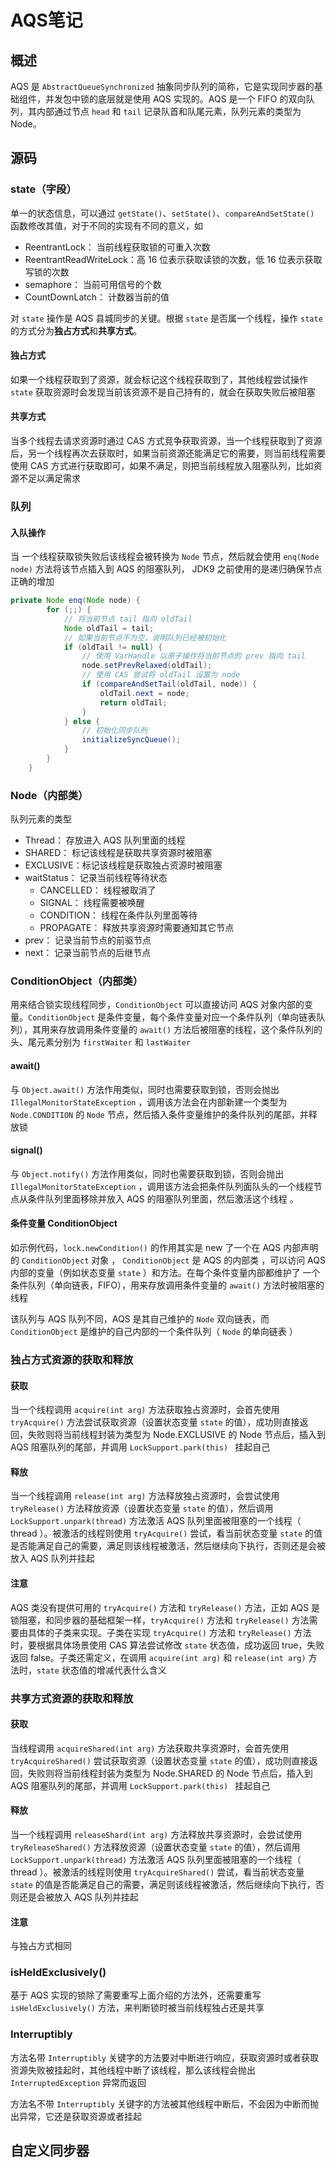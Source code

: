 # AQS笔记

## 概述

AQS 是 `AbstractQueueSynchronized` 抽象同步队列的简称，它是实现同步器的基础组件，并发包中锁的底层就是使用 AQS 实现的。AQS 是一个 FIFO 的双向队列，其内部通过节点 `head` 和 `tail` 记录队首和队尾元素，队列元素的类型为 Node。



## 源码

### state（字段）

单一的状态信息，可以通过 `getState()`、`setState()`、`compareAndSetState()` 函数修改其值，对于不同的实现有不同的意义，如

* ReentrantLock：		 当前线程获取锁的可重入次数
* ReentrantReadWriteLock：高 16 位表示获取读锁的次数，低 16 位表示获取写锁的次数
* semaphore：                      当前可用信号的个数
* CountDownLatch：            计数器当前的值

对 `state` 操作是 AQS 县城同步的关键。根据 `state` 是否属一个线程，操作 `state`的方式分为**独占方式**和**共享方式**。



#### 独占方式

如果一个线程获取到了资源，就会标记这个线程获取到了，其他线程尝试操作 `state` 获取资源时会发现当前该资源不是自己持有的，就会在获取失败后被阻塞

#### 共享方式

当多个线程去请求资源时通过 CAS 方式竞争获取资源，当一个线程获取到了资源后，另一个线程再次去获取时，如果当前资源还能满足它的需要，则当前线程需要使用 CAS 方式进行获取即可，如果不满足，则把当前线程放入阻塞队列，比如资源不足以满足需求



### 队列

#### 入队操作

当 一个线程获取锁失败后该线程会被转换为 `Node` 节点，然后就会使用 `enq(Node node)` 方法将该节点插入到 AQS 的阻塞队列， JDK9 之前使用的是递归确保节点正确的增加

```java
private Node enq(Node node) {
        for (;;) {
            // 将当前节点 tail 指向 oldTail
            Node oldTail = tail;
            // 如果当前节点不为空，说明队列已经被初始化
            if (oldTail != null) {
                // 使用 VarHandle 以原子操作将当前节点的 prev 指向 tail
                node.setPrevRelaxed(oldTail);
                // 使用 CAS 尝试将 oldTail 设置为 node
                if (compareAndSetTail(oldTail, node)) {
                    oldTail.next = node;
                    return oldTail;
                }
            } else {
                // 初始化同步队列
                initializeSyncQueue();
            }
        }
    }
```





### Node（内部类）

队列元素的类型

* Thread：	 存放进入 AQS 队列里面的线程
* SHARED：     标记该线程是获取共享资源时被阻塞
* EXCLUSIVE：标记该线程是获取独占资源时被阻塞
* waitStatus：    记录当前线程等待状态
  * CANCELLED：  线程被取消了
  * SIGNAL：          线程需要被唤醒
  * CONDITION：   线程在条件队列里面等待
  * PROPAGATE： 释放共享资源时需要通知其它节点
* prev：              记录当前节点的前驱节点
* next：              记录当前节点的后继节点



### ConditionObject（内部类）

用来结合锁实现线程同步，`ConditionObject` 可以直接访问 AQS 对象内部的变量。`ConditionObject` 是条件变量，每个条件变量对应一个条件队列（单向链表队列），其用来存放调用条件变量的 `await()` 方法后被阻塞的线程，这个条件队列的头、尾元素分别为 `firstWaiter` 和 `lastWaiter`

#### await()

与 `Object.await()` 方法作用类似，同时也需要获取到锁，否则会抛出 `IllegalMonitorStateException` ，调用该方法会在内部新建一个类型为 `Node.CONDITION` 的 `Node` 节点，然后插入条件变量维护的条件队列的尾部，并释放锁

#### signal()

与 `Object.notify()` 方法作用类似，同时也需要获取到锁，否则会抛出 `IllegalMonitorStateException` ，调用该方法会把条件队列面队头的一个线程节点从条件队列里面移除并放入 AQS 的阻塞队列里面，然后激活这个线程 。 

#### 条件变量 ConditionObject

如示例代码，`lock.newCondition()` 的作用其实是 new 了一个在 AQS 内部声明的 `ConditionObject` 对象 ， `ConditionObject` 是 AQS 的内部类 ，可以访问 AQS 内部的变量（例如状态变量 `state` ）和方法。在每个条件变量内部都维护了 一个条件队列（单向链表，FIFO），用来存放调用条件变量的 `await()` 方法时被阻塞的线程

该队列与 AQS 队列不同，AQS 是其自己维护的 `Node` 双向链表，而 `ConditionObject` 是维护的自己内部的一个条件队列（ `Node` 的单向链表 ）



### 独占方式资源的获取和释放

#### 获取

当一个线程调用 `acquire(int arg)` 方法获取独占资源时，会首先使用 `tryAcquire()` 方法尝试获取资源（设置状态变量 `state` 的值），成功则直接返回，失败则将当前线程封装为类型为 Node.EXCLUSIVE 的 Node 节点后，插入到 AQS 阻塞队列的尾部，并调用 `LockSupport.park(this) ` 挂起自己

#### 释放

当一个线程调用 `release(int arg)` 方法释放独占资源时，会尝试使用 `tryRelease()` 方法释放资源（设置状态变量 `state` 的值），然后调用 `LockSupport.unpark(thread)` 方法激活 AQS 队列里面被阻塞的一个线程（ thread ）。被激活的线程则使用  `tryAcquire()` 尝试，看当前状态变量 `state` 的值是否能满足自己的需要，满足则该线程被激活，然后继续向下执行，否则还是会被放入 AQS 队列并挂起

#### 注意

AQS 类没有提供可用的  `tryAcquire()`  方法和 `tryRelease()` 方法，正如 AQS 是锁阻塞，和同步器的基础框架一样，`tryAcquire()`  方法和 `tryRelease()` 方法需要由具体的子类来实现。子类在实现 `tryAcquire()`  方法和 `tryRelease()` 方法时，要根据具体场景使用 CAS 算法尝试修改 `state` 状态值，成功返回 true，失败返回 false。子类还需定义，在调用 `acquire(int arg)` 和 `release(int arg)` 方法时，`state` 状态值的增减代表什么含义



### 共享方式资源的获取和释放

#### 获取

当线程调用 `acquireShared(int arg)` 方法获取共享资源时，会首先使用 `tryAcquireShared()` 尝试获取资源（设置状态变量 `state` 的值），成功则直接返回，失败则将当前线程封装为类型为 Node.SHARED 的 Node 节点后，插入到 AQS 阻塞队列的尾部，并调用 `LockSupport.park(this) ` 挂起自己

#### 释放

当一个线程调用 `releaseShard(int arg)` 方法释放共享资源时，会尝试使用 `tryReleaseShared()` 方法释放资源（设置状态变量 `state` 的值），然后调用 `LockSupport.unpark(thread)` 方法激活 AQS 队列里面被阻塞的一个线程（ thread ）。被激活的线程则使用  `tryAcquireShared()` 尝试，看当前状态变量 `state` 的值是否能满足自己的需要，满足则该线程被激活，然后继续向下执行，否则还是会被放入 AQS 队列并挂起

#### 注意

与独占方式相同



### isHeldExclusively()

基于 AQS 实现的锁除了需要重写上面介绍的方法外，还需要重写 `isHeldExclusively()` 方法，来判断锁时被当前线程独占还是共享



### Interruptibly

方法名带 `Interruptibly` 关键字的方法要对中断进行响应，获取资源时或者获取资源失败被挂起时，其他线程中断了该线程，那么该线程会抛出 `InterruptedException` 异常而返回

方法名不带 `Interruptibly` 关键字的方法被其他线程中断后，不会因为中断而抛出异常，它还是获取资源或者挂起



## 自定义同步器

